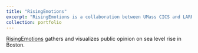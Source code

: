 ```yaml
---
title: "RisingEmotions"
excerpt: "RisingEmotions is a collaboration between UMass CICS and LARP departments. The objective is to raise awareness about the sea-level rise in Boston. It is an opinion gathering tool that collects people's thoughts and feelings towards the issue and visualizes the public consensus. '<br/><img src='/images/spotter.png'>"
collection: portfolio
---
```


[RisingEmotions](https://risingemotions.cs.umass.edu/) gathers and visualizes public opinion on sea level rise in Boston.
